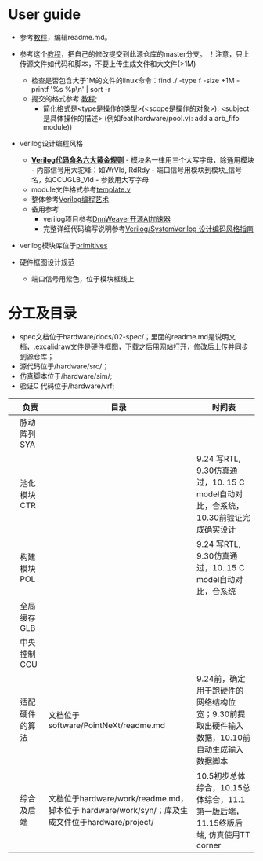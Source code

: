 
# User guide
- 参考[教程](https://docs.github.com/cn/get-started/writing-on-github/getting-started-with-writing-and-formatting-on-github/basic-writing-and-formatting-syntax)，编辑readme.md。

- 参考这个[教程](https://developer.aliyun.com/article/604633)，把自己的修改提交到此源仓库的master分支。
！注意，只上传源文件如代码和脚本，不要上传生成文件和大文件(>1M)
  - 检查是否包含大于1M的文件的linux命令：find ./ -type f -size +1M -printf '%s %p\n' | sort -r
  - 提交的格式参考 [教程](https://www.cnblogs.com/daysme/p/7722474.html); 
    - 简化格式是<type是操作的类型>(<scope是操作的对象>): <subject是具体操作的描述> (例如feat(hardware/pool.v): add a arb_fifo module))
  

- verilog设计编程风格
  - **[Verilog代码命名六大黄金规则](https://mp.weixin.qq.com/s/oWlD29XnpDYwF3h5qvGI_Q)**
        - 模块名一律用三个大写字母，除通用模块
        - 内部信号用大驼峰：如WrVld, RdRdy
        - 端口信号用模块到模块_信号名，如CCUGLB_Vld
        - 参数用大写字母
  - module文件格式参考[template.v](hardware/src/primitives/template/template.v)
  - 整体参考[Verilog编程艺术](./hardware/docs/tutorial/0-Verilog编程艺术_compressed.pdf)
  - 备用参考
    - verilog项目参考[DnnWeaver开源AI加速器](https://github.com/zhouchch3/DNNWeaver/tree/master/hsharma35-dnnweaver.public/hsharma35-dnnweaver.public-6be20110b751/fpga/hardware/source)
    - 完整详细代码编写说明参考[Verilog/SystemVerilog 设计编码风格指南](https://verilogcodingstyle.readthedocs.io/en/latest/index.html)
- verilog模块库位于[primitives](/hardware/src/primitives)
- 硬件框图设计规范
    - 端口信号用紫色，位于模块框线上
    
# 分工及目录
- spec文档位于hardware/docs/02-spec/；里面的readme.md是说明文档，.excalidraw文件是硬件框图，下载之后用[网站](https://excalidraw.com/)打开，修改后上传并同步到源仓库；
- 源代码位于/hardware/src/；
- 仿真脚本位于/hardware/sim/;
- 验证C 代码位于/hardware/vrf;

|       | 负责              | 目录      | 时间表 |
| ----  | ----              | ----      |---- |
|       | 脉动阵列SYA       |           | |
|       | 池化模块CTR       |           |9.24 写RTL, 9.30仿真通过，10. 15 C model自动对比，合系统，10.30前验证完成确实设计 |
|       | 构建模块POL       |           |9.24 写RTL, 9.30仿真通过，10. 15 C model自动对比，合系统 |
|       | 全局缓存GLB       |
|       | 中央控制CCU       |           
|       | 适配硬件的算法    | 文档位于software/PointNeXt/readme.md | 9.24前，确定用于跑硬件的网络结构位宽；9.30前提取出硬件输入数据，10.10前自动生成输入数据脚本 |
|       | 综合及后端        | 文档位于hardware/work/readme.md，脚本位于 hardware/work/syn/；库及生成文件位于hardware/project/ | 10.5初步总体综合，10.15总体综合，11.1第一版后端，11.15终版后端, 仿真使用TT corner|


